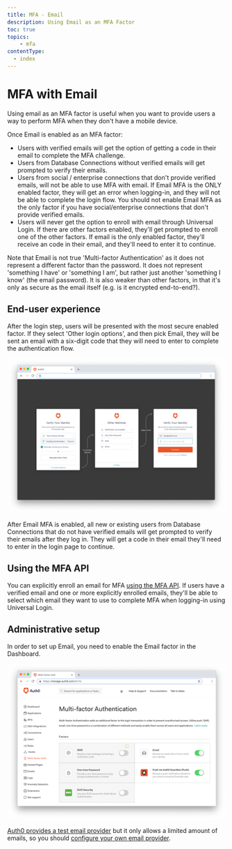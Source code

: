 ```yaml
---
title: MFA - Email
description: Using Email as an MFA Factor
toc: true
topics:
    - mfa
contentType:
  - index
---
```

# MFA with Email

Using email as an MFA factor is useful when you want to provide users a way to perform MFA when they don't have a mobile device.

Once Email is enabled as an MFA factor:

- Users with verified emails will get the option of getting a code in their email to complete the MFA challenge.
- Users from Database Connections without verified emails will get prompted to verify their emails.
- Users from social / enterprise connections that don't provide verified emails, will not be able to use MFA with email. If Email MFA is the ONLY enabled factor, they will get an error when logging-in, and they will not be able to complete the login flow. You should not enable Email MFA as the only factor if you have social/enterprise connections that don't provide verified emails.
- Users will never get the option to enroll with email through Universal Login. If there are other factors enabled, they'll get prompted to enroll one of the other factors. If email is the only enabled factor, they'll receive an code in their email, and they'll need to enter it to continue.

Note that Email is not true 'Multi-factor Authentication' as it does not represent a different factor than the password. It does not represent 'something I have' or 'something I am', but rather just another 'something I know' (the email password). It is also weaker than other factors, in that it's only as secure as the email itself (e.g. is it encrypted end-to-end?).

## End-user experience

After the login step, users will be presented with the most secure enabled factor. If they select 'Other login options', and then pick Email, they will be sent an email with a six-digit code that they will need to enter to complete the authentication flow.

![Email End User 1](/media/articles/multifactor-authentication/mfa-email.png)

After Email MFA is enabled, all new or existing users from Database Connections that do not have verified emails will get prompted to verify their emails after they log in. They will get a code in their email they'll need to enter in the login page to continue.

## Using the MFA API

You can explicitly enroll an email for MFA [using the MFA API](/multifactor-authentication/api/email). If users have a verified email and one or more explicitly enrolled emails, they'll be able to select which email they want to use to complete MFA when logging-in using Universal Login.

## Administrative setup

In order to set up Email, you need to enable the Email factor in the Dashboard.

![MFA Email Settings](/media/articles/multifactor-authentication/email-settings.png)

[Auth0 provides a test email provider](/email) but it only allows a limited amount of emails, so you should [configure your own email provider](/email/providers).
